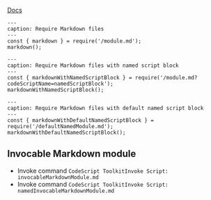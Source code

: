 [Docs](https://github.com/mnaoumov/obsidian-codescript-toolkit/blob/main/docs/markdown.md)

```code-button
---
caption: Require Markdown files
---
const { markdown } = require('/module.md');
markdown();
```

```code-button
---
caption: Require Markdown files with named script block
---
const { markdownWithNamedScriptBlock } = require('/module.md?codeScriptName=namedScriptBlock');
markdownWithNamedScriptBlock();
```

```code-button
---
caption: Require Markdown files with default named script block
---
const { markdownWithDefaultNamedScriptBlock } = require('/defaultNamedModule.md');
markdownWithDefaultNamedScriptBlock();
```


## Invocable Markdown module

- Invoke command `CodeScript ToolkitInvoke Script: invocableMarkdownModule.md`
- Invoke command `CodeScript ToolkitInvoke Script: namedInvocableMarkdownModule.md`
